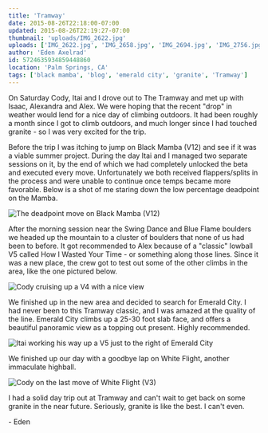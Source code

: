 ```yaml
---
title: 'Tramway'
date: 2015-08-26T22:18:00-07:00
updated: 2015-08-26T22:19:27-07:00
thumbnail: 'uploads/IMG_2622.jpg'
uploads: ['IMG_2622.jpg', 'IMG_2658.jpg', 'IMG_2694.jpg', 'IMG_2756.jpg']
author: 'Eden Axelrad'
id: 5724635934859448860
location: 'Palm Springs, CA'
tags: ['black mamba', 'blog', 'emerald city', 'granite', 'Tramway']
---
```


On Saturday Cody, Itai and I drove out to The Tramway and met up with Isaac, Alexandra and Alex. We were hoping that the recent "drop" in weather would lend for a nice day of climbing outdoors. It had been roughly a month since I got to climb outdoors, and much longer since I had touched granite - so I was very excited for the trip.

Before the trip I was itching to jump on Black Mamba (V12) and see if it was a viable summer project. During the day Itai and I managed two separate sessions on it, by the end of which we had completely unlocked the beta and executed every move. Unfortunately we both received flappers/splits in the process and were unable to continue once temps became more favorable. Below is a shot of me staring down the low percentage deadpoint on the Mamba.

![The deadpoint move on Black Mamba (V12)](uploads/IMG_2622.jpg)

After the morning session near the Swing Dance and Blue Flame boulders we headed up the mountain to a cluster of boulders that none of us had been to before. It got recommended to Alex because of a "classic" lowball V5 called How I Wasted Your Time \- or something along those lines. Since it was a new place, the crew got to test out some of the other climbs in the area, like the one pictured below.

![Cody cruising up a V4 with a nice view](uploads/IMG_2658.jpg)

We finished up in the new area and decided to search for Emerald City. I had never been to this Tramway classic, and I was amazed at the quality of the line. Emerald City climbs up a 25-30 foot slab face, and offers a beautiful panoramic view as a topping out present. Highly recommended.

![Itai working his way up a V5 just to the right of Emerald City](uploads/IMG_2694.jpg)

We finished up our day with a goodbye lap on White Flight, another immaculate highball.

![Cody on the last move of White Flight (V3)](uploads/IMG_2756.jpg)

I had a solid day trip out at Tramway and can't wait to get back on some granite in the near future. Seriously, granite is like the best. I can't even.

\- Eden
